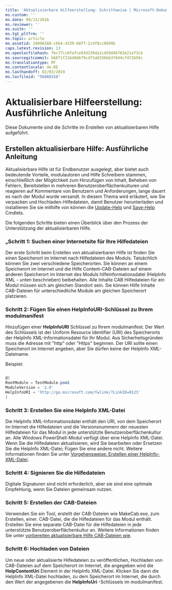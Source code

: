 ```yaml
---
title: 'Aktualisierbare Hilfeerstellung: Schrittweise | Microsoft-Dokumentation'
ms.custom: ''
ms.date: 09/13/2016
ms.reviewer: ''
ms.suite: ''
ms.tgt_pltfrm: ''
ms.topic: article
ms.assetid: 10098160-c6b4-4339-b8ff-2c4f8cc0699b
caps.latest.revision: 13
ms.openlocfilehash: fbc77cc0fafce93d239da1c459d4b761b21ef3cb
ms.sourcegitcommit: b6871f21bd666f9cd71dd336bb3f844cf472b56c
ms.translationtype: MT
ms.contentlocale: de-DE
ms.lasthandoff: 02/03/2019
ms.locfileid: "56860316"
---
```

# <a name="updatable-help-authoring-step-by-step"></a>Aktualisierbare Hilfeerstellung: Ausführliche Anleitung

Diese Dokumente sind die Schritte im Erstellen von aktualisierbaren Hilfe aufgeführt.

## <a name="authoring-updatable-help-step-by-step"></a>Erstellen aktualisierbare Hilfe: Ausführliche Anleitung

Aktualisierbare Hilfe ist für Endbenutzer ausgelegt, aber bietet auch bedeutende Vorteile, modulautoren und Hilfe Schreibern stammen, einschließlich der Möglichkeit zum Hinzufügen von Inhalt, Beheben von Fehlern, Bereitstellen in mehreren Benutzeroberflächenkulturen und reagieren auf Kommentare von Benutzern und Anforderungen, lange dauert es nach der Modul wurde versandt. In diesem Thema wird erläutert, wie Sie verpacken und Hochladen-Hilfedateien, damit Benutzer herunterladen und installieren Sie sie mithilfe von können die [Update-Help](/powershell/module/Microsoft.PowerShell.Core/Update-Help) und [Save-Help](/powershell/module/Microsoft.PowerShell.Core/Save-Help) Cmdlets.

Die folgenden Schritte bieten einen Überblick über den Prozess der Unterstützung der aktualisierbaren Hilfe.

### <a name="step-1-find-an-internet-site-for-your-help-files"></a>„Schritt 1: Suchen einer Internetsite für Ihre Hilfedateien

Der erste Schritt beim Erstellen von aktualisierbaren Hilfe ist finden Sie einen Speicherort im Internet nach Hilfedateien des Moduls. Tatsächlich können Sie zwei verschiedene Speicherorten. Sie können an einem Speicherort im Internet und die Hilfe Content-CAB-Dateien auf einem anderen Speicherort im Internet des Moduls hilfeinformationsdatei (HelpInfo XML - unten beschrieben) beibehalten. Alle Inhalte CAB Hilfedateien für ein Modul müssen sich am gleichen Standort sein. Sie können Hilfe Inhalte CAB-Dateien für unterschiedliche Module am gleichen Speicherort platzieren.

### <a name="step-2-add-a-helpinfouri-key-to-your-module-manifest"></a>Schritt 2: Fügen Sie einen HelpInfoURI-Schlüssel zu Ihrem modulmanifest

Hinzufügen einer **HelpInfoURI** Schlüssel zu Ihrem modulmanifest. Der Wert des Schlüssels ist der Uniform Resource Identifier (URI) des Speicherorts der HelpInfo XML-Informationsdatei für Ihr Modul. Aus Sicherheitsgründen muss die Adresse mit "http" oder "Https" beginnen. Der URI sollte einen Speicherort im Internet angeben, aber Sie dürfen keine der HelpInfo XML-Dateiname.

Beispiel:

```powershell

@{
RootModule = TestModule.psm1
ModuleVersion = '2.0'
HelpInfoURI = 'http://go.microsoft.com/fwlink/?LinkID=0123'
}
```

### <a name="step-3-create-a-helpinfo-xml-file"></a>Schritt 3: Erstellen Sie eine HelpInfo XML-Datei

Die HelpInfo XML-Informationsdatei enthält den URI, von dem Speicherort im Internet die Hilfedateien und die Versionsnummern der neuesten Hilfedateien für das Modul in jede unterstützte Benutzeroberflächenkultur an. Alle Windows PowerShell-Modul verfügt über eine HelpInfo XML-Datei. Wenn Sie die Hilfedateien aktualisieren, wird Sie bearbeiten oder Ersetzen Sie die HelpInfo XML-Datei; Fügen Sie eine andere nicht. Weitere Informationen finden Sie unter [Vorgehensweise: Erstellen einer HelpInfo-XML-Datei](./how-to-create-a-helpinfo-xml-file.md).

### <a name="step-4-sign-your-help-files"></a>Schritt 4: Signieren Sie die Hilfedateien

Digitale Signaturen sind nicht erforderlich, aber sie sind eine optimale Empfehlung, wenn Sie Dateien gemeinsam nutzen.

### <a name="step-5-create-cab-files"></a>Schritt 5: Erstellen der CAB-Dateien

Verwenden Sie ein Tool, erstellt der CAB-Dateien wie MakeCab.exe, zum Erstellen, einer. CAB-Datei, die die Hilfedateien für das Modul enthält. Erstellen Sie eine separate CAB-Datei für die Hilfedateien in jede unterstützte Benutzeroberflächenkultur an. Weitere Informationen finden Sie unter [vorbereiten aktualisierbare Hilfe CAB-Dateien wie](./how-to-prepare-updatable-help-cab-files.md).

### <a name="step-6-upload-your-files"></a>Schritt 6: Hochladen von Dateien

Um neue oder aktualisierte Hilfedateien zu veröffentlichen, Hochladen von CAB-Dateien auf dem Speicherort im Internet, die angegeben wird die **HelpContentUri** Element in der HelpInfo XML-Datei. Klicken Sie dann die HelpInfo XML-Datei hochladen, zu dem Speicherort im Internet, die durch den Wert der angegebenen die **HelpInfoUri** -Schlüssels im modulmanifest.

